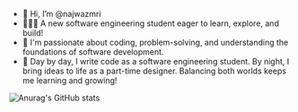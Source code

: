 - 👋 Hi, I’m @najwazmri
- 👩🏻‍🎓 A new software engineering student eager to      learn, explore, and build! 
- 🌿 I'm passionate about coding, problem-solving, and understanding the foundations of software development.
- 🎨 Day by day, I write code as a software engineering student. By night, I bring ideas to life as a part-time designer. Balancing both worlds keeps me learning and growing!

![Anurag's GitHub stats](https://github-readme-stats.vercel.app/api?username=najwazmri&show_icons=true&theme=radical)

